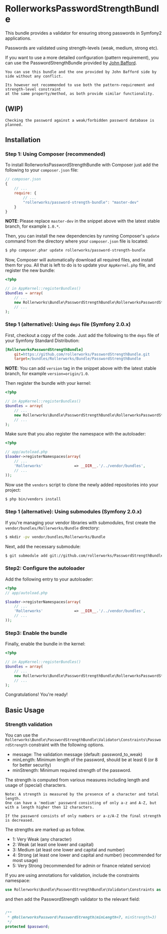RollerworksPasswordStrengthBundle
=================================

This bundle provides a validator for ensuring strong passwords in Symfony2 applications.

Passwords are validated using strength-levels (weak, medium, strong etc).

If you want to use a more detailed configuration (pattern requirement), you can use the PasswordStrengthBundle
provided by [John Bafford](https://github.com/jbafford/PasswordStrengthBundle).

    You can use this bundle and the one provided by John Bafford side by side without any conflict.

    Its however not recommended to use both the pattern-requirement and strength-level constraint
    at the same property/method, as both provide similar functionality.

## (WIP)
    Checking the password against a weak/forbidden password database is planned.

## Installation

### Step 1: Using Composer (recommended)

To install RollerworksPasswordStrengthBundle with Composer just add the following to your
`composer.json` file:

```js
// composer.json
{
    // ...
    require: {
        // ...
        "rollerworks/password-strength-bundle": "master-dev"
    }
}
```

**NOTE**: Please replace `master-dev` in the snippet above with the latest stable
branch, for example ``1.0.*``.

Then, you can install the new dependencies by running Composer's ``update``
command from the directory where your ``composer.json`` file is located:

```bash
$ php composer.phar update rollerworks/password-strength-bundle
```

Now, Composer will automatically download all required files, and install them
for you. All that is left to do is to update your ``AppKernel.php`` file, and
register the new bundle:

```php
<?php

// in AppKernel::registerBundles()
$bundles = array(
    // ...
    new Rollerworks\Bundle\PasswordStrengthBundle\RollerworksPasswordStrengthBundle(),
    // ...
);
```

### Step 1 (alternative): Using ``deps`` file (Symfony 2.0.x)

First, checkout a copy of the code. Just add the following to the ``deps``
file of your Symfony Standard Distribution:

```ini
[RollerworksPasswordStrengthBundle]
    git=https://github.com/rollerworks/PasswordStrengthBundle.git
    target=/bundles/Rollerworks/Bundle/PasswordStrengthBundle
```

**NOTE**: You can add `version` tag in the snippet above with the latest stable
branch, for example ``version=origin/1.0``.

Then register the bundle with your kernel:

```php
<?php

// in AppKernel::registerBundles()
$bundles = array(
    // ...
    new Rollerworks\Bundle\PasswordStrengthBundle\RollerworksPasswordStrengthBundle(),
    // ...
);
```

Make sure that you also register the namespace with the autoloader:

```php
<?php

// app/autoload.php
$loader->registerNamespaces(array(
    // ...
    'Rollerworks'              => __DIR__.'/../vendor/bundles',
    // ...
));
```

Now use the ``vendors`` script to clone the newly added repositories
into your project:

```bash
$ php bin/vendors install
```

### Step 1 (alternative): Using submodules (Symfony 2.0.x)

If you're managing your vendor libraries with submodules, first create the
`vendor/bundles/Rollerworks/Bundle` directory:

``` bash
$ mkdir -pv vendor/bundles/Rollerworks/Bundle
```

Next, add the necessary submodule:

``` bash
$ git submodule add git://github.com/rollerworks/PasswordStrengthBundle.git vendor/bundles/Rollerworks/Bundle/PasswordStrengthBundle
```

### Step2: Configure the autoloader

Add the following entry to your autoloader:

``` php
<?php
// app/autoload.php

$loader->registerNamespaces(array(
    // ...
    'Rollerworks'              => __DIR__.'/../vendor/bundles',
    // ...
));
```

### Step3: Enable the bundle

Finally, enable the bundle in the kernel:

``` php
<?php

// in AppKernel::registerBundles()
$bundles = array(
    // ...
    new Rollerworks\Bundle\PasswordStrengthBundle\RollerworksPasswordStrengthBundle(),
    // ...
);
```

Congratulations! You're ready!

## Basic Usage

### Strength validation

You can use the ```Rollerworks\Bundle\PasswordStrengthBundle\Validator\Constraints\PasswordStrength```
constraint with the following options.

* message: The validation message (default: password_to_weak)
* minLength: Minimum length of the password, should be at least 6 (or 8 for better security)
* minStrength: Minimum required strength of the password.

The strength is computed from various measures including
length and usage of (special) characters.

    Note: A strength is measured by the presence of a character and total length.
    One can have a 'medium' password consisting of only a-z and A-Z, but with a length higher then 12 characters.

    If the password consists of only numbers or a-z/A-Z the final strength is decreased.

The strengths are marked up as follow.

*  1: Very Weak (any character)
*  2: Weak (at least one lower and capital)
*  3: Medium (at least one lower and capital and number)
*  4: Strong (at least one lower and capital and number) (recommended for most usage)
*  5: Very Strong (recommended for admin or finance related service)

If you are using annotations for validation, include the constraints namespace:

```php
use Rollerworks\Bundle\PasswordStrengthBundle\Validator\Constraints as RollerworksPassword;
```

and then add the PasswordStrength validator to the relevant field:

```php

/**
 * @RollerworksPassword\PasswordStrength(minLength=7, minStrength=3)
 */
protected $password;
```
